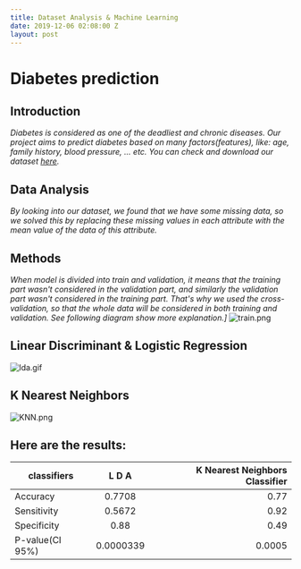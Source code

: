 ```yaml
---
title: Dataset Analysis & Machine Learning
date: 2019-12-06 02:08:00 Z
layout: post
---
```


# **Diabetes prediction**
## **Introduction**
*Diabetes is considered as one of the deadliest and chronic diseases. Our project aims to predict diabetes based on many factors(features), like: age, family history, blood pressure, ... etc. You can check and download our dataset [here](https://www.kaggle.com/edubrq/diabetes).*
## **Data Analysis**
*By looking into our dataset, we found that we have some missing data, so we solved this by replacing these missing values in each attribute with the mean value of the data of this attribute.*
## **Methods**
*When model is divided into train and validation, it means that the training part wasn't considered in the validation part, and similarly the validation part wasn't considered in the training part. That's why we used the cross-validation, so that the whole data will be considered in both training and validation. See following diagram show more explanation.]*
![train.png](/uploads/train.png)
## **Linear Discriminant & Logistic Regression**
![lda.gif](/uploads/lda.gif)

## **K Nearest Neighbors**
![KNN.png](/uploads/KNN.png)

## **Here are the results:**
|classifiers      | L D A| K Nearest Neighbors Classifier|
| -------------    |:-------------:|  -----:|
| Accuracy         | 0.7708      |    0.77  |
| Sensitivity      | 0.5672      |    0.92  |
| Specificity      | 0.88        |    0.49  |
| P-value(CI 95%)  | 0.0000339   |  0.0005  |





